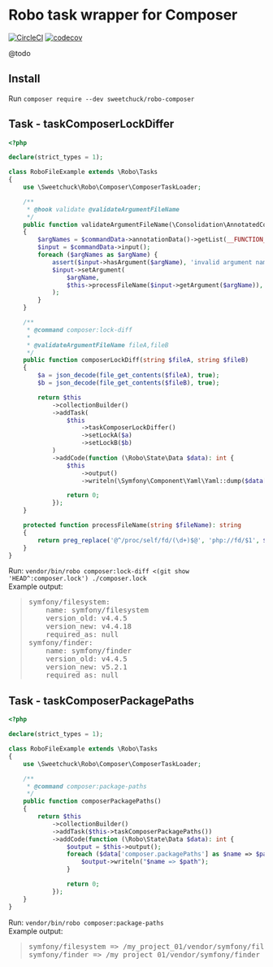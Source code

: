 
# Robo task wrapper for Composer

[![CircleCI](https://circleci.com/gh/Sweetchuck/robo-composer/tree/3.x.svg?style=svg)](https://circleci.com/gh/Sweetchuck/robo-composer/?branch=3.x)
[![codecov](https://codecov.io/gh/Sweetchuck/robo-composer/branch/3.x/graph/badge.svg?token=859DBVngn4)](https://codecov.io/gh/Sweetchuck/robo-composer/tree/3.x)

@todo


## Install

Run `composer require --dev sweetchuck/robo-composer`


## Task - taskComposerLockDiffer

```php
<?php

declare(strict_types = 1);

class RoboFileExample extends \Robo\Tasks
{
    use \Sweetchuck\Robo\Composer\ComposerTaskLoader;

    /**
     * @hook validate @validateArgumentFileName
     */
    public function validateArgumentFileName(\Consolidation\AnnotatedCommand\CommandData $commandData)
    {
        $argNames = $commandData->annotationData()->getList(__FUNCTION__);
        $input = $commandData->input();
        foreach ($argNames as $argName) {
            assert($input->hasArgument($argName), 'invalid argument name');
            $input->setArgument(
                $argName,
                $this->processFileName($input->getArgument($argName)),
            );
        }
    }

    /**
     * @command composer:lock-diff
     *
     * @validateArgumentFileName fileA,fileB
     */
    public function composerLockDiff(string $fileA, string $fileB)
    {
        $a = json_decode(file_get_contents($fileA), true);
        $b = json_decode(file_get_contents($fileB), true);

        return $this
            ->collectionBuilder()
            ->addTask(
                $this
                    ->taskComposerLockDiffer()
                    ->setLockA($a)
                    ->setLockB($b)
            )
            ->addCode(function (\Robo\State\Data $data): int {
                $this
                    ->output()
                    ->writeln(\Symfony\Component\Yaml\Yaml::dump($data['composer.lockDiff']));

                return 0;
            });
    }

    protected function processFileName(string $fileName): string
    {
        return preg_replace('@^/proc/self/fd/(\d+)$@', 'php://fd/$1', $fileName);
    }
}
```

Run: `vendor/bin/robo composer:lock-diff <(git show 'HEAD^:composer.lock') ./composer.lock`<br />
Example output:
> <pre>symfony/filesystem:
>     name: symfony/filesystem
>     version_old: v4.4.5
>     version_new: v4.4.18
>     required_as: null
> symfony/finder:
>     name: symfony/finder
>     version_old: v4.4.5
>     version_new: v5.2.1
>     required_as: null</pre>


## Task - taskComposerPackagePaths

```php
<?php

declare(strict_types = 1);

class RoboFileExample extends \Robo\Tasks
{
    use \Sweetchuck\Robo\Composer\ComposerTaskLoader;

    /**
     * @command composer:package-paths
     */
    public function composerPackagePaths()
    {
        return $this
            ->collectionBuilder()
            ->addTask($this->taskComposerPackagePaths())
            ->addCode(function (\Robo\State\Data $data): int {
                $output = $this->output();
                foreach ($data['composer.packagePaths'] as $name => $path) {
                    $output->writeln("$name => $path");
                }

                return 0;
            });
    }
}

```

Run: `vendor/bin/robo composer:package-paths`<br />
Example output:
> <pre>symfony/filesystem => /my_project_01/vendor/symfony/filesystem
> symfony/finder => /my_project_01/vendor/symfony/finder</pre>
